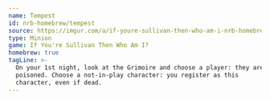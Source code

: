 ```yaml
---
name: Tempest
id: nrb-homebrew/tempest
source: https://imgur.com/a/if-youre-sullivan-then-who-am-i-nrb-homebrew-script-Cc4elqZ
type: Minion
game: If You're Sullivan Then Who Am I?
homebrew: true
tagLine: >-
  On your 1st night, look at the Grimoire and choose a player: they are
  poisoned. Choose a not-in-play character: you register as this
  character, even if dead.
---
```

